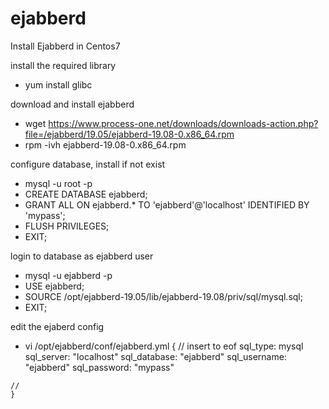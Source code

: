 # ejabberd
Install Ejabberd in Centos7

install the required library
 - yum install glibc

 download and install ejabberd
  - wget https://www.process-one.net/downloads/downloads-action.php?file=/ejabberd/19.05/ejabberd-19.08-0.x86_64.rpm
  - rpm -ivh ejabberd-19.08-0.x86_64.rpm
  
  configure database, install if not exist
   - mysql -u root -p
   - CREATE DATABASE ejabberd;
   - GRANT ALL ON ejabberd.* TO 'ejabberd'@'localhost' IDENTIFIED BY 'mypass';
   - FLUSH PRIVILEGES;
   - EXIT;
   
   login to database as ejabberd user
   - mysql -u ejabberd -p
   - USE ejabberd;
   - SOURCE /opt/ejabberd-19.05/lib/ejabberd-19.08/priv/sql/mysql.sql;
   - EXIT;
   
   edit the ejaberd config
   - vi /opt/ejabberd/conf/ejabberd.yml
   { 
    // insert to eof
    sql_type: mysql
    sql_server: "localhost"
    sql_database: "ejabberd"
    sql_username: "ejabberd"
    sql_password: "mypass"
    
    // 
    }
    
    
